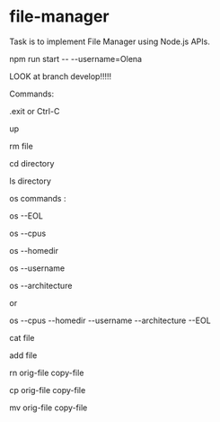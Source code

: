 # file-manager
 Task is to implement File Manager using Node.js APIs.
 
 npm run start -- --username=Olena

LOOK at branch develop!!!!!

Commands:

 .exit  or Ctrl-C

 up

 rm file

 cd directory

 ls directory

 os commands : 

 os --EOL

 os --cpus

 os --homedir

 os --username

 os --architecture

 or 

 os --cpus --homedir --username --architecture --EOL

 cat file

 add file

 rn orig-file copy-file

 cp orig-file copy-file

 mv orig-file copy-file
